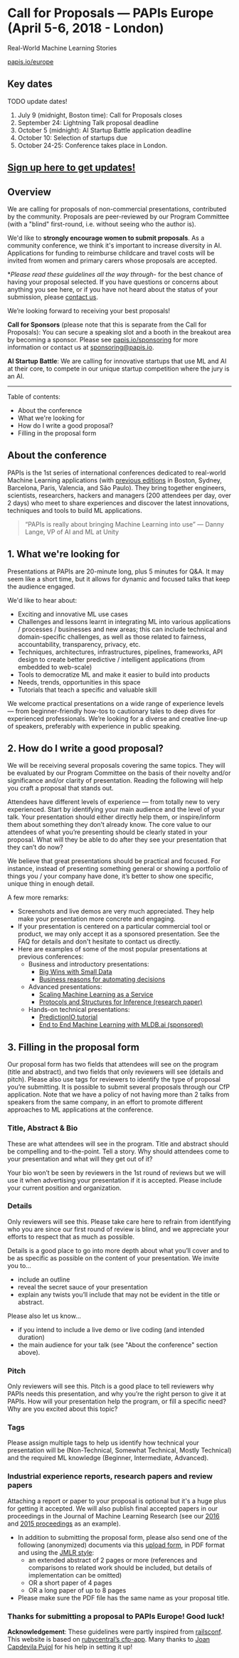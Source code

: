 # Call for Proposals — PAPIs Europe (April 5-6, 2018 - London)

Real-World Machine Learning Stories

[papis.io/europe](http://www.papis.io/europe)

## Key dates

TODO update dates!

1. July 9 (midnight, Boston time): Call for Proposals closes
1. September 24: Lightning Talk proposal deadline
1. October 5 (midnight): AI Startup Battle application deadline
1. October 10: Selection of startups due
1. October 24-25: Conference takes place in London.

## [Sign up here to get updates!](http://www.papis.io/#updates)

## Overview

We are calling for proposals of non-commercial presentations, contributed by the community. Proposals are peer-reviewed by our Program Committee (with a "blind" first-round, i.e. without seeing who the author is).

We'd like to **strongly encourage women to submit proposals**. As a community conference, we think it's important to increase diversity in AI. Applications for funding to reimburse childcare and travel costs will be invited from women and primary carers whose proposals are accepted.

**Please read these guidelines all the way through*- for the best chance of having your proposal selected. If you have questions or concerns about anything you see here, or if you have not heard about the status of your submission, please [contact us](mailto:program-committee-europe-2018@papis.mailclark.ai).

We’re looking forward to receiving your best proposals!

**Call for Sponsors** (please note that this is separate from the Call for Proposals): You can secure a speaking slot and a booth in the breakout area by becoming a sponsor. Please see [papis.io/sponsoring](http://www.papis.io/sponsoring) for more information or contact us at [sponsoring@papis.io](mailto:sponsoring@papis.io).

**AI Startup Battle**: We are calling for innovative startups that use ML and AI at their core, to compete in our unique startup competition where the jury is an AI.

---------------------------------------

Table of contents:

- About the conference
- What we're looking for
- How do I write a good proposal?
- Filling in the proposal form

## About the conference

PAPIs is the 1st series of international conferences dedicated to real-world Machine Learning applications (with [previous editions](http://papis.io/past-events) in Boston, Sydney, Barcelona, Paris, Valencia, and São Paulo). They bring together engineers, scientists, researchers, hackers and managers (200 attendees per day, over 2 days) who meet to share experiences and discover the latest innovations, techniques and tools to build ML applications.

> “PAPIs is really about bringing Machine Learning into use” — Danny Lange, VP of AI and ML at Unity

## 1. What we're looking for

Presentations at PAPIs are 20-minute long, plus 5 minutes for Q&A. It may seem like a short time, but it allows for dynamic and focused talks that keep the audience engaged.

We'd like to hear about:

- Exciting and innovative ML use cases
- Challenges and lessons learnt in integrating ML into various applications / processes / businesses and new areas; this can include technical and domain-specific challenges, as well as those related to fairness, accountability, transparency, privacy, etc.
- Techniques, architectures, infrastructures, pipelines, frameworks, API design to create better predictive / intelligent applications (from embedded to web-scale)
- Tools to democratize ML and make it easier to build into products
- Needs, trends, opportunities in this space
- Tutorials that teach a specific and valuable skill

We welcome practical presentations on a wide range of experience levels — from beginner-friendly how-tos to cautionary tales to deep dives for experienced professionals. We’re looking for a diverse and creative line-up of speakers, preferably with experience in public speaking.


## 2. How do I write a good proposal?

We will be receiving several proposals covering the same topics. They will be evaluated by our Program Committee on the basis of their novelty and/or significance and/or clarity of presentation. Reading the following will help you craft a proposal that stands out.

Attendees have different levels of experience — from totally new to very experienced. Start by identifying your main audience and the level of your talk. Your presentation should either directly help them, or inspire/inform them about something they don’t already know. The core value to our attendees of what you’re presenting should be clearly stated in your proposal. What will they be able to do after they see your presentation that they can’t do now?

We believe that great presentations should be practical and focused. For instance, instead of presenting something general or showing a portfolio of things you / your company have done, it’s better to show one specific, unique thing in enough detail.

A few more remarks:

- Screenshots and live demos are very much appreciated. They help make your presentation more concrete and engaging.
- If your presentation is centered on a particular commercial tool or product, we may only accept it as a sponsored presentation. See the FAQ for details and don't hesitate to contact us directly.
- Here are examples of some of the most popular presentations at previous conferences:
  - Business and introductory presentations:
    - [Big Wins with Small Data](http://lanyrd.com/2015/papis2015/sdpcdh/)
    - [Business reasons for automating decisions](https://www.youtube.com/watch?v=fKQJAu6k7pQ)
  - Advanced presentations:
    - [Scaling Machine Learning as a Service](http://proceedings.mlr.press/v67/li17a/li17a.pdf)
    - [Protocols and Structures for Inference (research paper)](http://jmlr.org/proceedings/papers/v50/montgomery15.pdf)
  - Hands-on technical presentations:
    - [PredictionIO tutorial](https://www.youtube.com/watch?v=zeGnILRIdUk&list=PLex5Agivp-gh3tYo9yCY9Dgcj3nXYol1k&index=13)
    - [End to End Machine Learning with MLDB.ai (sponsored)](https://twitter.com/mldbai/status/786230824727445504)

## 3. Filling in the proposal form

Our proposal form has two fields that attendees will see on the program (title and abstract), and two fields that only reviewers will see (details and pitch). Please also use tags for reviewers to identify the type of proposal you’re submitting. It is possible to submit several proposals through our CfP application. Note that we have a policy of not having more than 2 talks from speakers from the same company, in an effort to promote different approaches to ML applications at the conference.

### Title, Abstract & Bio

These are what attendees will see in the program. Title and abstract should be compelling and to-the-point. Tell a story. Why should attendees come to your presentation and what will they get out of it?

Your bio won’t be seen by reviewers in the 1st round of reviews but we will use it when advertising your presentation if it is accepted. Please include your current position and organization.

### Details

Only reviewers will see this. Please take care here to refrain from identifying who you are since our first round of review is blind, and we appreciate your efforts to respect that as much as possible.

Details is a good place to go into more depth about what you’ll cover and to be as specific as possible on the content of your presentation. We invite you to...

- include an outline
- reveal the secret sauce of your presentation
- explain any twists you’ll include that may not be evident in the title or abstract.

Please also let us know...

- if you intend to include a live demo or live coding (and intended duration)
- the main audience for your talk (see "About the conference" section above).

### Pitch

Only reviewers will see this. Pitch is a good place to tell reviewers why PAPIs needs this presentation, and why you’re the right person to give it at PAPIs. How will your presentation help the program, or fill a specific need? Why are you excited about this topic?

### Tags

Please assign multiple tags to help us identify how technical your presentation will be (Non-Technical, Somewhat Technical, Mostly Technical) and the required ML knowledge (Beginner, Intermediate, Advanced).

### Industrial experience reports, research papers and review papers

Attaching a report or paper to your proposal is optional but it's a huge plus for getting it accepted. We will also publish final accepted papers in our proceedings in the Journal of Machine Learning Research (see our [2016](http://proceedings.mlr.press/v67/) and [2015 proceedings](http://proceedings.mlr.press/v50/) as an example).

- In addition to submitting the proposal form, please also send one of the following (anonymized) documents via this [upload form](https://papisdotio.wufoo.com/forms/xst26ab1dgwqty/), in PDF format and using the [JMLR style](http://www.jmlr.org/format/format.html):
  - an extended abstract of 2 pages or more (references and comparisons to related work should be included, but details of implementation can be omitted)
  - OR a short paper of 4 pages
  - OR a long paper of up to 8 pages
- Please make sure the PDF file has the same name as your proposal title.

### Thanks for submitting a proposal to PAPIs Europe! Good luck!

**Acknowledgement**: These guidelines were partly inspired from [railsconf](http://railsconf.com/). This website is based on [rubycentral’s cfp-app](https://github.com/rubycentral/cfp-app). Many thanks to [Joan Capdevila Pujol](http://personals.ac.upc.edu/jc/) for his help in setting it up!
